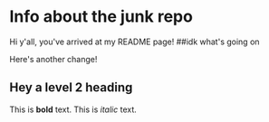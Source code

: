 # Info about the junk repo

Hi y'all, you've arrived at my README page!
##idk what's going on

Here's another change!


## Hey a level 2 heading

This is **bold** text. This is *italic* text.
